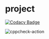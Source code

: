 # project

[![Codacy Badge](https://api.codacy.com/project/badge/Grade/cc978d2626174e0d9b0b0c9fd188c978)](https://app.codacy.com/manual/99002677/project?utm_source=github.com&utm_medium=referral&utm_content=99002677/project&utm_campaign=Badge_Grade_Dashboard)

![cppcheck-action](https://github.com/99002677/project/workflows/cppcheck-action/badge.svg)
